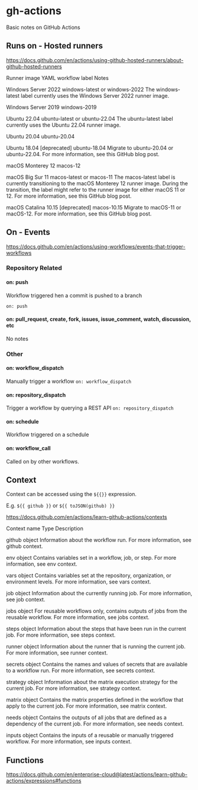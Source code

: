 # gh-actions

Basic notes on GitHub Actions

## Runs on - Hosted runners

https://docs.github.com/en/actions/using-github-hosted-runners/about-github-hosted-runners

Runner image	YAML workflow label	Notes

Windows Server 2022	windows-latest or windows-2022	The windows-latest label currently uses the Windows Server 2022 runner image.

Windows Server 2019	windows-2019	

Ubuntu 22.04	ubuntu-latest or ubuntu-22.04	The ubuntu-latest label currently uses the Ubuntu 22.04 runner image.

Ubuntu 20.04	ubuntu-20.04	

Ubuntu 18.04 [deprecated]	ubuntu-18.04	Migrate to ubuntu-20.04 or ubuntu-22.04. For more information, see this GitHub blog post.

macOS Monterey 12	macos-12

macOS Big Sur 11	macos-latest or macos-11	The macos-latest label is currently transitioning to the macOS Monterey 12 runner image. During the transition, the label might refer to the runner image for either macOS 11 or 12. For more information, see this GitHub blog post.

macOS Catalina 10.15 [deprecated]	macos-10.15	Migrate to macOS-11 or macOS-12. For more information, see this GitHub blog post.

## On - Events

https://docs.github.com/en/actions/using-workflows/events-that-trigger-workflows

### Repository Related

#### on: push

Workflow triggered hen a commit is pushed to a branch

`on: push`

#### on: pull_request, create, fork, issues, issue_comment, watch, discussion, etc

No notes

### Other

#### on: workflow_dispatch

Manually trigger a workflow
`on: workflow_dispatch`

#### on: repository_dispatch

Trigger a workflow by querying a REST API
`on: repository_dispatch`

#### on: schedule

Workflow triggered on a schedule

#### on: workflow_call

Called on by other workflows.

## Context

Context can be accessed using the `${{}}` expression.

E.g. `${{ github }}` or `${{ toJSON(github) }}`

https://docs.github.com/en/actions/learn-github-actions/contexts

Context name	Type	Description

github	object	Information about the workflow run. For more information, see github context.

env	object	Contains variables set in a workflow, job, or step. For more information, see env context.

vars	object	Contains variables set at the repository, organization, or environment levels. For more information, see vars context.

job	object	Information about the currently running job. For more information, see job context.

jobs	object	For reusable workflows only, contains outputs of jobs from the reusable workflow. For more information, see jobs context.

steps	object	Information about the steps that have been run in the current job. For more information, see steps context.

runner	object	Information about the runner that is running the current job. For more information, see runner context.

secrets	object	Contains the names and values of secrets that are available to a workflow run. For more information, see secrets context.

strategy	object	Information about the matrix execution strategy for the current job. For more information, see strategy context.

matrix	object	Contains the matrix properties defined in the workflow that apply to the current job. For more information, see matrix context.

needs	object	Contains the outputs of all jobs that are defined as a dependency of the current job. For more information, see needs context.

inputs	object	Contains the inputs of a reusable or manually triggered workflow. For more information, see inputs context.

## Functions

https://docs.github.com/en/enterprise-cloud@latest/actions/learn-github-actions/expressions#functions
